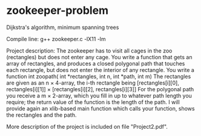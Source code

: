 # zookeeper-problem
Dijkstra's algorithm, minimum spanning trees

Compile line: g++ zookeeper.c -lX11 -lm

Project description: The zookeeper has to visit all cages in the zoo (rectangles) but does not enter any cage. You write a function that gets an array of rectangles, and produces a closed polygonal path that touches each rectangle, but does not enter the interior of any rectangle. You write a function int zoopath( int *rectangles, int n, int *path, int m) The rectangles are given as an n × 4-array, the i-th rectangle being
[rectangles[i][0], rectangles[i][1]] × [rectangles[i][2], rectangles[i][3]]
For the polygonal path you receive a m × 2-array, which you fill in up to whatever path length you require; the return value of the function is the length of the path. I will provide again an xlib-based main function which calls your function, shows the rectangles and the path.

More description of the project is included on file "Project2.pdf".
